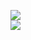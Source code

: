 [![](https://img.shields.io/badge/Made%20With-Github%20Spray-lightgrey.svg?style=for-the-badge&logo=github)](https://github.com/Annihil/github-spray#14034)  
[![](https://i.imgur.com/2DrTn0Z.gif)](https://github.com/Annihil/github-spray)